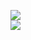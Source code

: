 [![](https://img.shields.io/badge/Made%20With-Github%20Spray-lightgrey.svg?style=for-the-badge&logo=github)](https://github.com/Annihil/github-spray#32198)  
[![](https://i.imgur.com/2DrTn0Z.gif)](https://github.com/Annihil/github-spray)